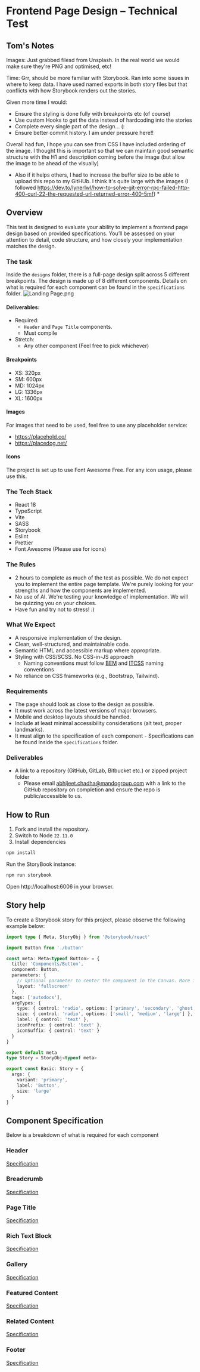 # Frontend Page Design – Technical Test

## Tom's Notes

Images: Just grabbed filesd from Unsplash. In the real world we would make sure they're PNG and optimised, etc!

Time: Grr, should be more familiar with Storybook. Ran into some issues in
where to keep data. I have used named exports in both story files but that conflicts with how Storybook renders out the stories.

Given more time I would:

 - Ensure the styling is done fully with breakpoints etc (of course)
 - Use custom Hooks to get the data instead of hardcoding into the stories
 - Complete every single part of the design... (:
 - Ensure better commit history. I am under pressure here!!
 
Overall had fun, I hope you can see from CSS I have included ordering of the image. I thought this is important so that we can maintain good semantic structure with the H1 and description coming before the image (but allow the image to be ahead of the visually)

* Also if it helps others, I had to increase the buffer size to be able to upload this repo to my GitHUb. I think it's quite large with the images (I followed https://dev.to/lynerlwl/how-to-solve-git-error-rpc-failed-http-400-curl-22-the-requested-url-returned-error-400-5mf) *

## Overview

This test is designed to evaluate your ability to implement a frontend page design based on provided specifications. You’ll be assessed on your attention to detail, code structure, and how closely your implementation matches the design.

### The task

Inside the `designs` folder, there is a full-page design split across 5 different breakpoints. The design is made up of 8 different components. Details on what is required for each component can be found in the `specifications` folder.
![Landing Page.png](designs/Landing%20Page.png)

#### Deliverables:

- Required:
  - `Header` and `Page Title` components.
  - Must compile
- Stretch:
  - Any other component (Feel free to pick whichever)

#### Breakpoints

- XS: 320px
- SM: 600px
- MD: 1024px
- LG: 1336px
- XL: 1600px

#### Images

For images that need to be used, feel free to use any placeholder service:

- https://placehold.co/
- https://placedog.net/

#### Icons

The project is set up to use Font Awesome Free. For any icon usage, please use this.

### The Tech Stack

- React 18
- TypeScript
- Vite
- SASS
- Storybook
- Eslint
- Prettier
- Font Awesome (Please use for icons)

### The Rules

- 2 hours to complete as much of the test as possible. We do not expect you to implement the entire page template. We're purely looking for your strengths and how the components are implemented.
- No use of AI. We're testing your knowledge of implementation. We will be quizzing you on your choices.
- Have fun and try not to stress! :)

### What We Expect

- A responsive implementation of the design.
- Clean, well-structured, and maintainable code.
- Semantic HTML and accessible markup where appropriate.
- Styling with CSS/SCSS. No CSS-in-JS approach
  - Naming conventions must follow [BEM](https://getbem.com/) and [ITCSS](https://developer.helpscout.com/seed/glossary/itcss/) naming conventions
- No reliance on CSS frameworks (e.g., Bootstrap, Tailwind).

### Requirements

- The page should look as close to the design as possible.
- It must work across the latest versions of major browsers.
- Mobile and desktop layouts should be handled.
- Include at least minimal accessibility considerations (alt text, proper landmarks).
- It must align to the specification of each component - Specifications can be found inside the `specifications` folder.

### Deliverables

- A link to a repository (GitHub, GitLab, Bitbucket etc.) or zipped project folder
  - Please email [abhijeet.chadha@mandogroup.com]() with a link to the GitHub repository on completion and ensure the repo is public/accessible to us.

## How to Run

1. Fork and install the repository.
2. Switch to Node `22.11.0`
3. Install dependencies

```bash
npm install
```

Run the StoryBook instance:

```bash
npm run storybook
```

Open http://localhost:6006 in your browser.

## Story help

To create a Storybook story for this project, please observe the following example below:

```typescript
import type { Meta, StoryObj } from '@storybook/react'

import Button from './button'

const meta: Meta<typeof Button> = {
  title: 'Components/Button',
  component: Button,
  parameters: {
    // Optional parameter to center the component in the Canvas. More info: https://storybook.js.org/docs/configure/story-layout
    layout: 'fullscreen'
  },
  tags: ['autodocs'],
  argTypes: {
    type: { control: 'radio', options: ['primary', 'secondary', 'ghost', 'outline'] },
    size: { control: 'radio', options: ['small', 'medium', 'large'] },
    label: { control: 'text' },
    iconPrefix: { control: 'text' },
    iconSuffix: { control: 'text' }
  }
}

export default meta
type Story = StoryObj<typeof meta>

export const Basic: Story = {
  args: {
    variant: 'primary',
    label: 'Button',
    size: 'large'
  }
}
```

## Component Specification

Below is a breakdown of what is required for each component

### Header

[Specification](specifications/header-specification.md)

### Breadcrumb

[Specification](specifications/breadcrumb-specification.md)

### Page Title

[Specification](specifications/page-title-specification.md)

### Rich Text Block

[Specification](specifications/rich-text-block-specification.md)

### Gallery

[Specification](specifications/gallery-specification.md)

### Featured Content

[Specification](specifications/related-content-specification.md)

### Related Content

[Specification](specifications/related-content-specification.md)

### Footer

[Specification](specifications/footer-specification.md)
